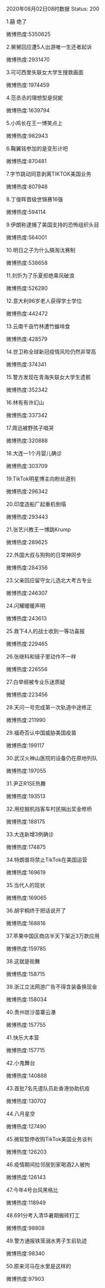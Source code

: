 2020年08月02日08时数据
Status: 200

1.囍 绝了

微博热度:5350625

2.舅舅回应遭5人出游唯一生还者起诉

微博热度:2931470

3.可可西里失联女大学生搜救画面

微博热度:1974459

4.范丞丞的理想型是倪妮

微博热度:1639794

5.小鸡长在王一博笑点上

微博热度:982943

6.鞠翼铭参加的是变形计吧

微博热度:870481

7.字节跳动同意剥离TIKTOK美国业务

微博热度:807948

8.丁俊晖晋级世锦赛16强

微博热度:594114

9.伊朗称逮捕了美国支持的恐怖组织头目

微博热度:564001

10.明日之子为什么搞淘汰赛制

微博热度:538658

11.刘忻为了乐夏拒绝乘风破浪

微博热度:526280

12.意大利96岁老人获得学士学位

微博热度:442472

13.云南千亩竹林遭竹蝗啃食

微博热度:428579

14.世卫称全球新冠疫情风险仍然非常高

微博热度:374341

15.警方发现在青海失联女大学生遗骸

微博热度:352342

16.林有有许幻山

微博热度:337342

17.周迅被野孩子唱哭

微博热度:320888

18.大连一1个月婴儿确诊

微博热度:303709

19.TikTok明星博主向粉丝道别

微博热度:296342

20.印度造船厂起重机倒塌

微博热度:293443

21.张艺兴教王一博跳Krump

微博热度:289625

22.外国大叔与狗狗的日常神同步

微博热度:284356

23.父亲回应留守女儿选北大考古专业

微博热度:246307

24.闪耀暖暖声明

微博热度:243613

25.救下4人的战士收到一等功喜报

微博热度:229465

26.张继科和镜子里动作不一样

微博热度:226556

27.白举纲被专业乐迷质疑

微博热度:223456

28.天问一号完成第一次轨道中途修正

微博热度:211990

29.福奇否认中国威胁美国疫苗

微博热度:199117

30.武汉火神山医院的设备仍在原地列队

微博热度:197055

31.尹正R1SE热舞

微博热度:193513

32.用挖掘机挡客车村民捐出奖金修桥

微博热度:188175

33.大连新增3例确诊

微博热度:174875

34.特朗普将禁止TikTok在美国运营

微博热度:169619

35.当代人的现状

微博热度:169065

36.胡宇桐终于把话说开了

微博热度:168816

37.苹果中国区商店半天下架近3万款应用

微博热度:159785

38.这就是街舞

微博热度:158715

39.浙江立法网游广告不得含装备换现金

微博热度:158034

40.贵州岜沙苗寨云瀑

微博热度:157755

41.快乐大本营

微博热度:157715

42.小鬼舞台

微博热度:140888

43.首批7名先遣队员赴香港协助抗疫

微博热度:130702

44.八月星空

微博热度:127490

45.微软暂停收购TikTok美国业务谈判

微博热度:126203

46.疫情期间拉邻居到家喝酒2人被拘

微博热度:126143

47.今年4号台风黑格比

微博热度:118949

48.691分考入清华暑期搬砖打工

微博热度:98808

49.警方通报铁笼溺水男子生前轨迹

微博热度:98340

50.原来河马在水里是这样的

微博热度:97903

